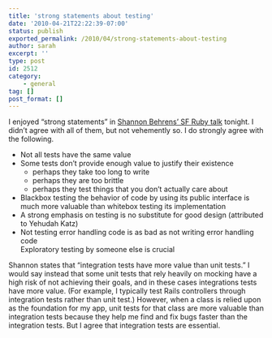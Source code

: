 ```yaml
---
title: 'strong statements about testing'
date: '2010-04-21T22:22:39-07:00'
status: publish
exported_permalink: /2010/04/strong-statements-about-testing
author: sarah
excerpt: ''
type: post
id: 2512
category:
    - general
tag: []
post_format: []
---
```

I enjoyed “strong statements” in [Shannon Behrens’ SF Ruby talk](http://jjinux.blogspot.com/2010/04/ruby-introduction-to-behavioral-driven.html) tonight. I didn’t agree with all of them, but not vehemently so. I do strongly agree with the following.

- Not all tests have the same value
- Some tests don’t provide enough value to justify their existence 
  - perhaps they take too long to write
  - perhaps they are too brittle
  - perhaps they test things that you don’t actually care about
- Blackbox testing the behavior of code by using its public interface is much more valuable than whitebox testing its implementation
- A strong emphasis on testing is no substitute for good design (attributed to Yehudah Katz)
- Not testing error handling code is as bad as not writing error handling code  
  Exploratory testing by someone else is crucial

Shannon states that “integration tests have more value than unit tests.” I would say instead that some unit tests that rely heavily on mocking have a high risk of not achieving their goals, and in these cases integrations tests have more value. (For example, I typically test Rails controllers through integration tests rather than unit test.) However, when a class is relied upon as the foundation for my app, unit tests for that class are more valuable than integration tests because they help me find and fix bugs faster than the integration tests. But I agree that integration tests are essential.